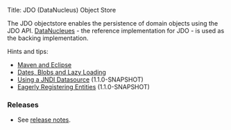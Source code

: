 Title: JDO (DataNucleus) Object Store

The JDO objectstore enables the persistence of domain objects using the JDO API. [DataNucleues](http://datanucleus.org) - the reference implementation for JDO - is used as the backing implementation.

Hints and tips:

- [Maven and Eclipse](maven-and-eclipse.html)
- [Dates, Blobs and Lazy Loading](dates-blobs-lazy-loading.html)
- [Using a JNDI Datasource](using-jndi-datasource.html) (1.1.0-SNAPSHOT)
- [Eagerly Registering Entities](eagerly-registering-entities.html) (1.1.0-SNAPSHOT)

### Releases

- See [release notes](release-notes/about.html).
